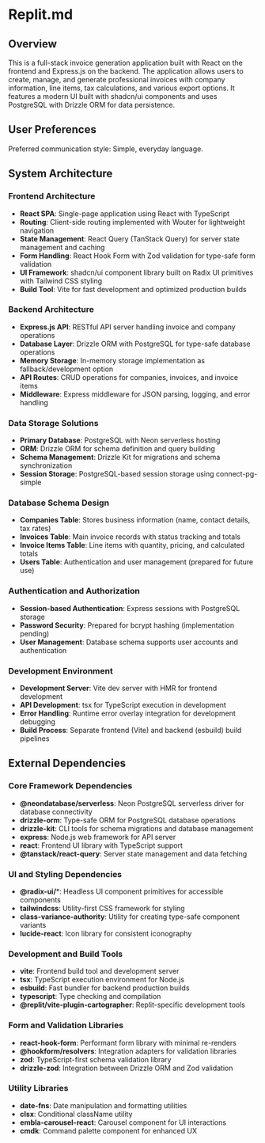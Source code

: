 # Replit.md

## Overview

This is a full-stack invoice generation application built with React on the frontend and Express.js on the backend. The application allows users to create, manage, and generate professional invoices with company information, line items, tax calculations, and various export options. It features a modern UI built with shadcn/ui components and uses PostgreSQL with Drizzle ORM for data persistence.

## User Preferences

Preferred communication style: Simple, everyday language.

## System Architecture

### Frontend Architecture
- **React SPA**: Single-page application using React with TypeScript
- **Routing**: Client-side routing implemented with Wouter for lightweight navigation
- **State Management**: React Query (TanStack Query) for server state management and caching
- **Form Handling**: React Hook Form with Zod validation for type-safe form validation
- **UI Framework**: shadcn/ui component library built on Radix UI primitives with Tailwind CSS styling
- **Build Tool**: Vite for fast development and optimized production builds

### Backend Architecture
- **Express.js API**: RESTful API server handling invoice and company operations
- **Database Layer**: Drizzle ORM with PostgreSQL for type-safe database operations
- **Memory Storage**: In-memory storage implementation as fallback/development option
- **API Routes**: CRUD operations for companies, invoices, and invoice items
- **Middleware**: Express middleware for JSON parsing, logging, and error handling

### Data Storage Solutions
- **Primary Database**: PostgreSQL with Neon serverless hosting
- **ORM**: Drizzle ORM for schema definition and query building
- **Schema Management**: Drizzle Kit for migrations and schema synchronization
- **Session Storage**: PostgreSQL-based session storage using connect-pg-simple

### Database Schema Design
- **Companies Table**: Stores business information (name, contact details, tax rates)
- **Invoices Table**: Main invoice records with status tracking and totals
- **Invoice Items Table**: Line items with quantity, pricing, and calculated totals
- **Users Table**: Authentication and user management (prepared for future use)

### Authentication and Authorization
- **Session-based Authentication**: Express sessions with PostgreSQL storage
- **Password Security**: Prepared for bcrypt hashing (implementation pending)
- **User Management**: Database schema supports user accounts and authentication

### Development Environment
- **Development Server**: Vite dev server with HMR for frontend development
- **API Development**: tsx for TypeScript execution in development
- **Error Handling**: Runtime error overlay integration for development debugging
- **Build Process**: Separate frontend (Vite) and backend (esbuild) build pipelines

## External Dependencies

### Core Framework Dependencies
- **@neondatabase/serverless**: Neon PostgreSQL serverless driver for database connectivity
- **drizzle-orm**: Type-safe ORM for PostgreSQL database operations
- **drizzle-kit**: CLI tools for schema migrations and database management
- **express**: Node.js web framework for API server
- **react**: Frontend UI library with TypeScript support
- **@tanstack/react-query**: Server state management and data fetching

### UI and Styling Dependencies
- **@radix-ui/***: Headless UI component primitives for accessible components
- **tailwindcss**: Utility-first CSS framework for styling
- **class-variance-authority**: Utility for creating type-safe component variants
- **lucide-react**: Icon library for consistent iconography

### Development and Build Tools
- **vite**: Frontend build tool and development server
- **tsx**: TypeScript execution environment for Node.js
- **esbuild**: Fast bundler for backend production builds
- **typescript**: Type checking and compilation
- **@replit/vite-plugin-cartographer**: Replit-specific development tools

### Form and Validation Libraries
- **react-hook-form**: Performant form library with minimal re-renders
- **@hookform/resolvers**: Integration adapters for validation libraries
- **zod**: TypeScript-first schema validation library
- **drizzle-zod**: Integration between Drizzle ORM and Zod validation

### Utility Libraries
- **date-fns**: Date manipulation and formatting utilities
- **clsx**: Conditional className utility
- **embla-carousel-react**: Carousel component for UI interactions
- **cmdk**: Command palette component for enhanced UX